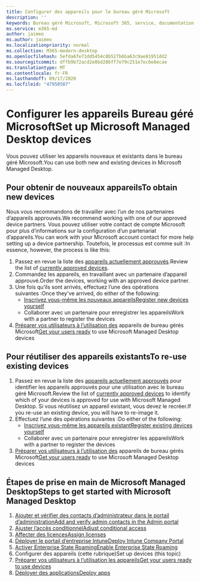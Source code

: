 ```yaml
---
title: Configurer des appareils pour le bureau géré Microsoft
description: ''
keywords: Bureau géré Microsoft, Microsoft 365, service, documentation
ms.service: m365-md
author: jaimeo
ms.author: jaimeo
ms.localizationpriority: normal
ms.collection: M365-modern-desktop
ms.openlocfilehash: 5efda6fe73dd5454c8b527b6ba63c9ae81951dd2
ms.sourcegitcommit: dffb9b72acd2e0bd286ff7e79c251e7ec6e8ecae
ms.translationtype: MT
ms.contentlocale: fr-FR
ms.lasthandoff: 09/17/2020
ms.locfileid: "47950507"
---
```

# <a name="set-up-microsoft-managed-desktop-devices"></a><span data-ttu-id="21115-103">Configurer les appareils Bureau géré Microsoft</span><span class="sxs-lookup"><span data-stu-id="21115-103">Set up Microsoft Managed Desktop devices</span></span>

<span data-ttu-id="21115-104">Vous pouvez utiliser les appareils nouveaux et existants dans le bureau géré Microsoft.</span><span class="sxs-lookup"><span data-stu-id="21115-104">You can use both new and existing devices in Microsoft Managed Desktop.</span></span>

## <a name="to-obtain-new-devices"></a><span data-ttu-id="21115-105">Pour obtenir de nouveaux appareils</span><span class="sxs-lookup"><span data-stu-id="21115-105">To obtain new devices</span></span>

<span data-ttu-id="21115-106">Nous vous recommandons de travailler avec l’un de nos partenaires d’appareils approuvés.</span><span class="sxs-lookup"><span data-stu-id="21115-106">We recommend working with one of our approved device partners.</span></span> <span data-ttu-id="21115-107">Vous pouvez utiliser votre contact de compte Microsoft pour plus d’informations sur la configuration d’un partenariat d’appareils.</span><span class="sxs-lookup"><span data-stu-id="21115-107">You can work with your Microsoft account contact for more help setting up a device partnership.</span></span> <span data-ttu-id="21115-108">Toutefois, le processus est comme suit :</span><span class="sxs-lookup"><span data-stu-id="21115-108">In essence, however, the process is like this:</span></span>

1. <span data-ttu-id="21115-109">Passez en revue la liste des [appareils actuellement approuvés](../service-description/device-list.md).</span><span class="sxs-lookup"><span data-stu-id="21115-109">Review the list of [currently approved devices](../service-description/device-list.md).</span></span>
2. <span data-ttu-id="21115-110">Commandez les appareils, en travaillant avec un partenaire d’appareil approuvé.</span><span class="sxs-lookup"><span data-stu-id="21115-110">Order the devices, working with an approved device partner.</span></span>
3. <span data-ttu-id="21115-111">Une fois qu’ils sont arrivés, effectuez l’une des opérations suivantes :</span><span class="sxs-lookup"><span data-stu-id="21115-111">Once they've arrived, do either of the following:</span></span>
    - [<span data-ttu-id="21115-112">Inscrivez vous-même les nouveaux appareils</span><span class="sxs-lookup"><span data-stu-id="21115-112">Register new devices yourself</span></span>](register-devices-self.md)
    - <span data-ttu-id="21115-113">Collaborer avec un partenaire pour enregistrer les appareils</span><span class="sxs-lookup"><span data-stu-id="21115-113">Work with a partner to register the devices</span></span>
4. <span data-ttu-id="21115-114">[Préparer vos utilisateurs à l’utilisation des](get-started-devices.md) appareils de bureau gérés Microsoft</span><span class="sxs-lookup"><span data-stu-id="21115-114">[Get your users ready](get-started-devices.md) to use Microsoft Managed Desktop devices</span></span>

## <a name="to-re-use-existing-devices"></a><span data-ttu-id="21115-115">Pour réutiliser des appareils existants</span><span class="sxs-lookup"><span data-stu-id="21115-115">To re-use existing devices</span></span>

1. <span data-ttu-id="21115-116">Passez en revue la liste des [appareils actuellement approuvés](../service-description/device-list.md) pour identifier les appareils approuvés pour une utilisation avec le bureau géré Microsoft.</span><span class="sxs-lookup"><span data-stu-id="21115-116">Review the list of [currently approved devices](../service-description/device-list.md) to identify which of your devices is approved for use with Microsoft Managed Desktop.</span></span> <span data-ttu-id="21115-117">Si vous réutilisez un appareil existant, vous devez le recréer.</span><span class="sxs-lookup"><span data-stu-id="21115-117">If you re-use an existing device, you will have to re-image it.</span></span>
2. <span data-ttu-id="21115-118">Effectuez l’une des opérations suivantes :</span><span class="sxs-lookup"><span data-stu-id="21115-118">Do either of the following:</span></span>
    - [<span data-ttu-id="21115-119">Inscrivez vous-même les appareils existant</span><span class="sxs-lookup"><span data-stu-id="21115-119">Register existing devices yourself</span></span>](register-reused-devices-self.md)
    - <span data-ttu-id="21115-120">Collaborer avec un partenaire pour enregistrer les appareils</span><span class="sxs-lookup"><span data-stu-id="21115-120">Work with a partner to register the devices</span></span>
3. <span data-ttu-id="21115-121">[Préparer vos utilisateurs à l’utilisation des](get-started-devices.md) appareils de bureau gérés Microsoft</span><span class="sxs-lookup"><span data-stu-id="21115-121">[Get your users ready](get-started-devices.md) to use Microsoft Managed Desktop devices</span></span>

## <a name="steps-to-get-started-with-microsoft-managed-desktop"></a><span data-ttu-id="21115-122">Étapes de prise en main de Microsoft Managed Desktop</span><span class="sxs-lookup"><span data-stu-id="21115-122">Steps to get started with Microsoft Managed Desktop</span></span>

1. [<span data-ttu-id="21115-123">Ajouter et vérifier des contacts d’administrateur dans le portail d’administration</span><span class="sxs-lookup"><span data-stu-id="21115-123">Add and verify admin contacts in the Admin portal</span></span>](add-admin-contacts.md)
2. [<span data-ttu-id="21115-124">Ajuster l’accès conditionnel</span><span class="sxs-lookup"><span data-stu-id="21115-124">Adjust conditional access</span></span>](conditional-access.md)
3. [<span data-ttu-id="21115-125">Affecter des licences</span><span class="sxs-lookup"><span data-stu-id="21115-125">Assign licenses</span></span>](assign-licenses.md)
4. [<span data-ttu-id="21115-126">Déployer le portail d’entreprise Intune</span><span class="sxs-lookup"><span data-stu-id="21115-126">Deploy Intune Company Portal</span></span>](company-portal.md)
5. [<span data-ttu-id="21115-127">Activer Enterprise State Roaming</span><span class="sxs-lookup"><span data-stu-id="21115-127">Enable Enterprise State Roaming</span></span>](enterprise-state-roaming.md)
6. <span data-ttu-id="21115-128">Configurer des appareils (cette rubrique)</span><span class="sxs-lookup"><span data-stu-id="21115-128">Set up devices (this topic)</span></span>
7. [<span data-ttu-id="21115-129">Préparer vos utilisateurs à l’utilisation les appareils</span><span class="sxs-lookup"><span data-stu-id="21115-129">Get your users ready to use devices</span></span>](get-started-devices.md)
8. [<span data-ttu-id="21115-130">Déployer des applications</span><span class="sxs-lookup"><span data-stu-id="21115-130">Deploy apps</span></span>](deploy-apps.md)
